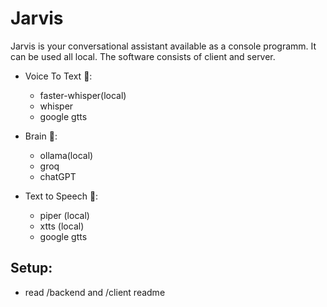 # Jarvis

Jarvis is your conversational assistant available as a console programm. It can be used all local. The software consists of client and server.

- Voice To Text 📝:

  - faster-whisper(local)
  - whisper
  - google gtts

- Brain 🧠:

  - ollama(local)
  - groq
  - chatGPT

- Text to Speech 💬:

  - piper (local)
  - xtts (local)
  - google gtts

## Setup:

- read /backend and /client readme
